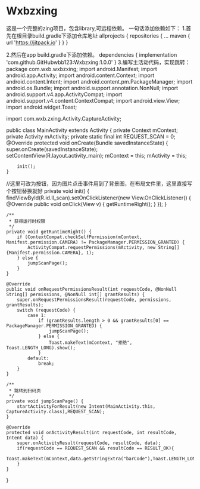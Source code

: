 # Wxbzxing
这是一个完整的zing项目，包含library,可远程依赖。
一句话添加依赖如下：
1.首先在根目录build.gradle下添加仓库地址
	allprojects {
		repositories {
			...
			maven { url 'https://jitpack.io' }
		}
	}

2.然后在app build.gradle下添加依赖。
dependencies {
	        implementation 'com.github.GitHubwbb123:Wxbzxing:1.0.0'
	}
 3.编写主活动代码，实现跳转：
package com.wxb.wxbzxing;
import android.Manifest;
import android.app.Activity;
import android.content.Context;
import android.content.Intent;
import android.content.pm.PackageManager;
import android.os.Bundle;
import android.support.annotation.NonNull;
import android.support.v4.app.ActivityCompat;
import android.support.v4.content.ContextCompat;
import android.view.View;
import android.widget.Toast;

import com.wxb.zxing.Activity.CaptureActivity;

public class MainActivity extends Activity {
    private Context mContext;
    private Activity mActivity;
    private static final int REQUEST_SCAN = 0;
    @Override
    protected void onCreate(Bundle savedInstanceState) {
        super.onCreate(savedInstanceState);
        setContentView(R.layout.activity_main);
        mContext = this;
        mActivity = this;

        init();
    }
//这里可改为按钮，因为图片点击事件用到了背景图，在布局文件里，这里直接写个按钮替换就好
    private void init() {
        findViewById(R.id.ll_scan).setOnClickListener(new View.OnClickListener() {
            @Override
            public void onClick(View v) {
                getRuntimeRight();
            }
        });
    }

    /**
     * 获得运行时权限
     */
    private void getRuntimeRight() {
        if (ContextCompat.checkSelfPermission(mContext, Manifest.permission.CAMERA) != PackageManager.PERMISSION_GRANTED) {
            ActivityCompat.requestPermissions(mActivity, new String[]{Manifest.permission.CAMERA}, 1);
        } else {
            jumpScanPage();
        }
    }

    @Override
    public void onRequestPermissionsResult(int requestCode, @NonNull String[] permissions, @NonNull int[] grantResults) {
        super.onRequestPermissionsResult(requestCode, permissions, grantResults);
        switch (requestCode) {
            case 1:
                if (grantResults.length > 0 && grantResults[0] == PackageManager.PERMISSION_GRANTED) {
                    jumpScanPage();
                } else {
                    Toast.makeText(mContext, "拒绝", Toast.LENGTH_LONG).show();
                }
            default:
                break;
        }
    }

    /**
     * 跳转到扫码页
     */
    private void jumpScanPage() {
        startActivityForResult(new Intent(MainActivity.this, CaptureActivity.class),REQUEST_SCAN);
    }

    @Override
    protected void onActivityResult(int requestCode, int resultCode, Intent data) {
        super.onActivityResult(requestCode, resultCode, data);
        if(requestCode == REQUEST_SCAN && resultCode == RESULT_OK){
            Toast.makeText(mContext,data.getStringExtra("barCode"),Toast.LENGTH_LONG).show();
        }
    }
}

       
